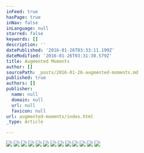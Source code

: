 ```yaml
---
inFeed: true
hasPage: true
inNav: false
inLanguage: null
starred: false
keywords: []
description: ''
datePublished: '2016-01-26T03:33:11.199Z'
dateModified: '2016-01-26T03:31:30.579Z'
title: Augmented Moments
author: []
sourcePath: _posts/2016-01-26-augmented-moments.md
published: true
authors: []
publisher:
  name: null
  domain: null
  url: null
  favicon: null
url: augmented-moments/index.html
_type: Article

---
```

![](https://the-grid-user-content.s3-us-west-2.amazonaws.com/612dd3da-3daf-4ab2-9148-b1ee11ccb0ce.jpg)
![](https://the-grid-user-content.s3-us-west-2.amazonaws.com/f6c14f59-9f4e-4556-af05-e6d01e947c30.jpg)
![](https://the-grid-user-content.s3-us-west-2.amazonaws.com/abc6f157-a604-42f2-8c3a-ecef86102699.jpg)
![](https://the-grid-user-content.s3-us-west-2.amazonaws.com/552723a8-7b64-4b82-ad99-b16507084eba.jpg)
![](https://the-grid-user-content.s3-us-west-2.amazonaws.com/b287f021-453f-46b4-938c-5e2e89c157ca.jpg)
![](https://the-grid-user-content.s3-us-west-2.amazonaws.com/aaae4314-bade-4f84-9a1a-8da99060e5db.jpg)
![](https://the-grid-user-content.s3-us-west-2.amazonaws.com/0ac9a22a-e9d9-4d1b-a63d-8892de32b8ee.jpg)
![](https://the-grid-user-content.s3-us-west-2.amazonaws.com/ebe5aea8-d827-45d9-a74e-9ae50f584be9.jpg)
![](https://the-grid-user-content.s3-us-west-2.amazonaws.com/b3ed971d-2628-4ffb-9367-2d1f5e4e0e71.jpg)
![](https://the-grid-user-content.s3-us-west-2.amazonaws.com/999b1711-4896-4ed4-b491-5af6dc217ac4.jpg)
![](https://the-grid-user-content.s3-us-west-2.amazonaws.com/1a5345ee-e454-46ab-afb8-984ae4c9c1d1.jpg)
![](https://the-grid-user-content.s3-us-west-2.amazonaws.com/4b6a897e-be93-48a8-806a-97d0e827b6e2.jpg)
![](https://the-grid-user-content.s3-us-west-2.amazonaws.com/156f0797-7fad-4217-9da0-3a874f2f07cb.jpg)